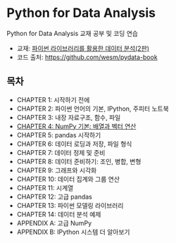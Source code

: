 # Python for Data Analysis
Python for Data Analysis 교재 공부 및 코딩 연습
- 교재: [파이썬 라이브러리를 활용한 데이터 분석(2판)](http://www.yes24.com/Product/Goods/73268296)
- 코드 출처: https://github.com/wesm/pydata-book

## 목차
- CHAPTER 1: 시작하기 전에
- CHAPTER 2: 파이썬 언어의 기본, IPython, 주피터 노트북
- CHAPTER 3: 내장 자료구조, 함수, 파일
- [CHAPTER 4: NumPy 기본: 배열과 벡터 연산](https://github.com/kec0130/Python-for-Data-Analysis/blob/main/ch04.ipynb)
- CHAPTER 5: pandas 시작하기
- CHAPTER 6: 데이터 로딩과 저장, 파일 형식
- CHAPTER 7: 데이터 정제 및 준비
- CHAPTER 8: 데이터 준비하기: 조인, 병합, 변형
- CHAPTER 9: 그래프와 시각화
- CHAPTER 10: 데이터 집계와 그룹 연산
- CHAPTER 11: 시계열
- CHAPTER 12: 고급 pandas
- CHAPTER 13: 파이썬 모델링 라이브러리
- CHAPTER 14: 데이터 분석 예제
- APPENDIX A: 고급 NumPy
- APPENDIX B: IPython 시스템 더 알아보기